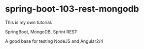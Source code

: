 # spring-boot-103-rest-mongodb

This is my own tutorial.

SpringBoot, MongoDB, Sprint REST

A good base for testing NodeJS and Angular2/4

